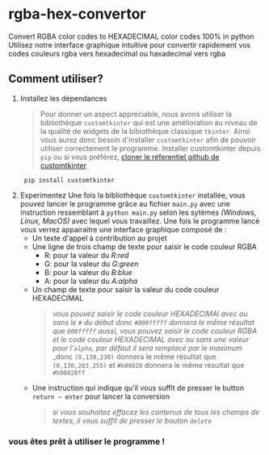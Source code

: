 # rgba-hex-convertor
Convert RGBA color codes to HEXADECIMAL color codes 100% in python
Utilisez notre interface graphique intuitive pour convertir rapidement vos codes couleurs rgba vers hexadecimal ou haxadecimal vers rgba

## Comment utiliser?
1. Installez les dépendances
   > Pour donner un aspect appreciable, nous avons utiliser la bibliothèque `customtkinter` qui est une amélioration au niveau de la qualité de widgets de la bibiothèque classique `tkinter`. Ainsi vous aurez donc besoin d'installer `customtkinter` afin de pouvoir utiliser correctement le programme.
  Installer customtkinter depuis `pip` ou si vous préférez, [cloner le réferentiel github de customtkinter](https://github.com/Gaetan26)
   ```
    pip install customtkinter
    ```
2. Experimentez
   Une fois la bibliothèque `customtkinter` installée, vous pouvez lancer le programme grâce au fichier `main.py` avec une instruction ressemblant à `python main.py` selon les sytèmes _(Windows, Linux, MacOS)_ avec lequel vous travaillez.
   Une fois le programme lancé vous verrez appairaitre une interface graphique composé de :
   * Un texte d'appel à contribution au projet
   * Une ligne de trois champ de texte pour saisir le code couleur RGBA
     * R: pour la valeur du _R:red_
     * G: pour la valeur du _G:green_
     * B: pour la valeur du _B:blue_
     * A: pour la valeur du _A:alpha_
   * Un champ de texte pour saisir la valeur du code couleur HEXADECIMAL
     > _vous pouvez saisir le code couleur HEXADECIMAl avec ou sans le `#` du début_
     > _donc `#000fffff` donnera le même résultat que `000fffff`_
     > _aussi, vous pouvez saisir le code couleur RGBA et le code couleur HEXADECIMAL avec ou sans une valeur pour l'`alpha`, par défaut il sera remplacé par le maximum_
     > _donc `(0,130,230)` donnera le même résultat que `(0,130,203,255)` et `#b00020` donnera le même résultat que `#b00020ff`
   * Une instruction qui indique qu'il vous suffit de presser le button `return ~ enter` pour lancer la conversion
     > _si vous souhaitez effacez les contenus de tous les champs de textes, il vous suffit de presser le bouton `delete`_

### vous êtes prêt à utiliser le programme !
